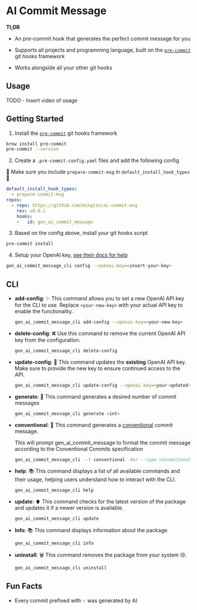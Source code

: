 # AI Commit Message

**Tl;DR**

- An pre-commit hook that generates the perfect commit message for you

- Supports all projects and programming language, built on the [`pre-commit`](https://pre-commit.com/) git hooks framework

- Works alongside all your other git hooks

## Usage

TODO - Insert video of usage

## Getting Started

1. Install the [`pre-commit`](https://pre-commit.com/) git hooks framework

```bash
brew install pre-commit
pre-commit --version 
```

2. Create a `.pre-commit-config.yaml` files and add the following config

🚨 Make sure you include `prepare-commit-msg` in `default_install_hook_types`🚨

```yaml
default_install_hook_types: 
  - prepare-commit-msg
repos:
  - repo: https://github.com/ming1in/ai-commit-msg
    rev: v0.0.1
    hooks:
    -   id: gen_ai_commit_message
```

3. Based on the config above, install your git hooks script

```bash
pre-commit install
```

4. Setup your OpenAI key, [see their docs for help](https://platform.openai.com/docs/quickstart)

```bash
gen_ai_commit_message_cli config --openai-key=<insert-your-key>
```

## CLI

- **add-config**: ✨
  This command allows you to set a new OpenAI API key for the CLI to use. Replace `<your-new-key>` with your actual API key to enable the functionality.

  ```bash
  gen_ai_commit_message_cli add-config --openai-key=<your-new-key>
  ```

- **delete-config**: ❌
  Use this command to remove the current OpenAI API key from the configuration.

  ```bash
  gen_ai_commit_message_cli delete-config
  ```

- **update-config**: 🔄
  This command updates the **existing** OpenAI API key. Make sure to provide the new key to ensure continued access to the API.

  ```bash
  gen_ai_commit_message_cli update-config --openai-key=<your-updated-key>


- **generate**: 🔄
  This command generates a desired number of commit messages

  ```bash
  gen_ai_commit_message_cli generate <int>
  ```

- **conventional**: 🔄
  This command generates a [conventional](https://www.conventionalcommits.org/en/v1.0.0/) commit message.
  
  This will prompt gen_ai_commit_message to format the commit message according to the Conventional Commits specification

  ```bash
  gen_ai_commit_message_cli --t conventional  #or --type conventional
  ```

- **help**: 📚
  This command displays a list of all available commands and their usage, helping users understand how to interact with the CLI.

  ```bash
  gen_ai_commit_message_cli help
  ```

- **update**: ⬆️
  This command checks for the latest version of the package and updates it if a newer version is available.
  ```bash
  gen_ai_commit_message_cli update
  ```

- **Info**: 📚
  This command displays information about the package.

  ```bash
  gen_ai_commit_message_cli info
  ```

- **uninstall**: 🗑️
  This command removes the package from your system 😢.

  ```bash
  gen_ai_commit_message_cli uninstall
  ```

## Fun Facts

- Every commit prefixed with `✨` was generated by AI

